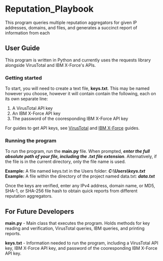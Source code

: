 # Reputation_Playbook
 This program queries multiple reputation aggregators for given IP addresses, domains, and files, and generates a succinct report of information from each
## User Guide

This program is written in Python and currently uses the requests library alongside VirusTotal and IBM X-Force's APIs.

### Getting started
To start, you will need to create a text file, **keys.txt**. This may be named however you choose, however it will contain contain the following, each on its own separate line:
1. A VirusTotal API key
2. An IBM X-Force API key
3. The password of the cooresponding IBM X-Force API key

For guides to get API keys, see [VirusTotal](https://support.virustotal.com/hc/en-us/articles/115002100149-API) and [IBM X-Force](https://api.xforce.ibmcloud.com/doc/) guides.

### Running the program
To run the program, run the **main.py** file. When prompted, ***enter the full absolute path of your file, including the .txt file extension***. Alternatively, if the file is in the current directory, only the file name is used.

**Example:** A file named keys.txt in the Users folder: ***C:\Users\keys.txt***\
**Example:** A file within the directory of the project named data.txt: ***data.txt***

Once the keys are verified, enter any IPv4 address, domain name, or MD5, SHA-1, or SHA-256 file hash to obtain quick reports from different reputation aggregators.

## For Future Developers

**main.py** - Main class that executes the program. Holds methods for key reading and verification, VirusTotal queries, IBM queries, and printing reports.

**keys.txt** - Information needed to run the program, including a VirusTotal API key, IBM X-Force API key, and password of the cooresponding IBM X-Force API key.
